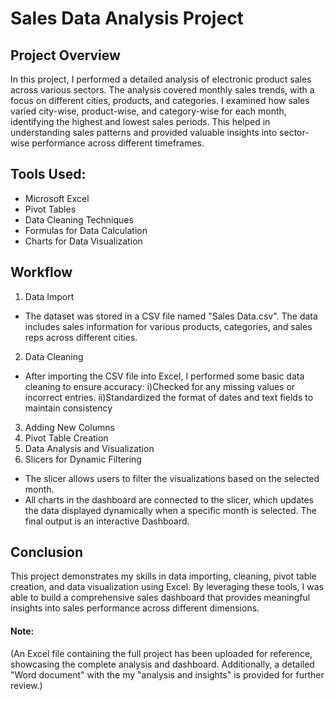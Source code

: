 # Sales Data Analysis Project
## Project Overview

In this project, I performed a detailed analysis of electronic product sales across various sectors. The analysis covered monthly sales trends, with a focus on different cities, products, and categories. I examined how sales varied city-wise, product-wise, and category-wise for each month, identifying the highest and lowest sales periods. This helped in understanding sales patterns and provided valuable insights into sector-wise performance across different timeframes.

## Tools Used:
- Microsoft Excel
- Pivot Tables
- Data Cleaning Techniques
- Formulas for Data Calculation
- Charts for Data Visualization

## Workflow
1. Data Import
- The dataset was stored in a CSV file named "Sales Data.csv".
The data includes sales information for various products, categories, and sales reps across different cities.
2. Data Cleaning
- After importing the CSV file into Excel, I performed some basic data cleaning to ensure accuracy:
    i)Checked for any missing values or incorrect entries.
    ii)Standardized the format of dates and text fields to maintain consistency
3. Adding New Columns
4. Pivot Table Creation
5. Data Analysis and Visualization
6. Slicers for Dynamic Filtering
  - The slicer allows users to filter the visualizations based on the selected month.
  - All charts in the dashboard are connected to the slicer, which updates the data displayed dynamically when a specific month is selected.
The final output is an interactive Dashboard.

## Conclusion
This project demonstrates my skills in data importing, cleaning, pivot table creation, and data visualization using Excel. By leveraging these tools, I was able to build a comprehensive sales dashboard that provides meaningful insights into sales performance across different dimensions.

#### Note: 
(An Excel file containing the full project has been uploaded for reference, showcasing the complete analysis and dashboard. Additionally, a detailed "Word document" with the my "analysis and insights" is provided for further review.)
